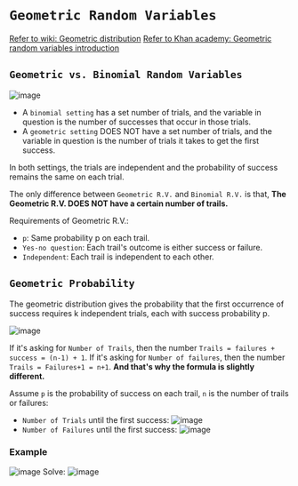 # `Geometric Random Variables`


[Refer to wiki: Geometric distribution](https://www.wikiwand.com/en/Geometric_distribution)
[Refer to Khan academy: Geometric random variables introduction](https://www.khanacademy.org/math/ap-statistics/random-variables-ap/modal/v/geometric-random-variables-introduction)

## `Geometric vs. Binomial Random Variables`
![image](https://user-images.githubusercontent.com/14041622/44519111-9f574200-a6fe-11e8-8853-bb97da651ec3.png)

- A `binomial setting` has a set number of trials, and the variable in question is the number of successes that occur in those trials.
- A `geometric setting` DOES NOT have a set number of trials, and the variable in question is the number of trials it takes to get the first success.

In both settings, the trials are independent and the probability of success remains the same on each trial.

The only difference between `Geometric R.V.` and `Binomial R.V.` is that, 
**The Geometric R.V. DOES NOT have a certain number of trails.**

Requirements of Geometric R.V.:
- `p`: Same probability p on each trail.
- `Yes-no question`: Each trail's outcome is either success or failure.
- `Independent`: Each trail is independent to each other.


## `Geometric Probability`
The geometric distribution gives the probability that the first occurrence of success requires k independent trials, each with success probability p.


![image](https://user-images.githubusercontent.com/14041622/44646195-cff3f000-aa0c-11e8-879f-d154367fb2b9.png)


If it's asking for `Number of Trails`, then the number `Trails = failures + success = (n-1) + 1`.
If it's asking for `Number of failures`, then the number `Trails = Failures+1 = n+1`.
**And that's why the formula is slightly different.**

Assume `p` is the probability of success on each trail, `n` is the number of trails or failures:
- `Number of Trials` until the first success:
![image](https://user-images.githubusercontent.com/14041622/44616098-372e6a80-a87c-11e8-8ce6-a6c2f6a42c46.png)
- `Number of Failures` until the first success:
![image](https://user-images.githubusercontent.com/14041622/44616095-309ff300-a87c-11e8-85d5-ee4a2c7a6cc7.png)


### Example
![image](https://user-images.githubusercontent.com/14041622/44615924-08ae9080-a878-11e8-8c36-9bbe1d53e88e.png)
Solve:
![image](https://user-images.githubusercontent.com/14041622/44616241-c2a8fb00-a87e-11e8-80f5-f9311adb2f5b.png)


